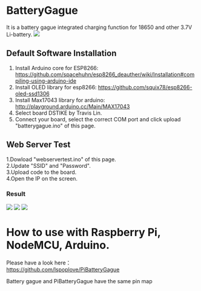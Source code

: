 # BatteryGague
It is a battery gague integrated charging function for 18650 and other 3.7V Li-battery.
![](https://github.com/lspoplove/D-duino/blob/master/Documents/batterygague.jpg)
## Default Software Installation
1. Install Arduino core for ESP8266: https://github.com/spacehuhn/esp8266_deauther/wiki/Installation#compiling-using-arduino-ide  
2. Install OLED library for esp8266: https://github.com/squix78/esp8266-oled-ssd1306
3. Install Max17043 library for arduino: http://playground.arduino.cc/Main/MAX17043
4. Select board DSTIKE by Travis Lin.
5. Connect your board, select the correct COM port and click upload "batterygague.ino" of this page.
## Web Server Test
1.Dowload "webservertest.ino" of this page.  
2.Update "SSID" and "Password".   
3.Upload code to the board.  
4.Open the IP on the screen.  
### Result
![](https://github.com/lspoplove/D-duino/blob/master/Documents/webtest1.jpg)
![](https://github.com/lspoplove/D-duino/blob/master/Documents/webtest2.jpg)
![](https://github.com/lspoplove/D-duino/blob/master/Documents/webtest3.jpg)
# How to use with Raspberry Pi, NodeMCU, Arduino.

Please have a look here：  
https://github.com/lspoplove/PiBatteryGague  

Battery gague and PiBatteryGague have the same pin map  

